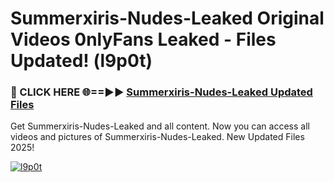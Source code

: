 # Summerxiris-Nudes-Leaked Original Videos 0nlyFans Leaked - Files Updated! (l9p0t)

<h3>🔴 CLICK HERE 🌐==►► <a href="https://tinyurl.com/yrmya6cz" rel="nofollow">Summerxiris-Nudes-Leaked Updated Files</a></h3>

Get Summerxiris-Nudes-Leaked and all content. Now you can access all videos and pictures of Summerxiris-Nudes-Leaked. New Updated Files 2025!

[![l9p0t](https://i.imgur.com/FMdXYCs.gif)](https://tinyurl.com/yrmya6cz)
